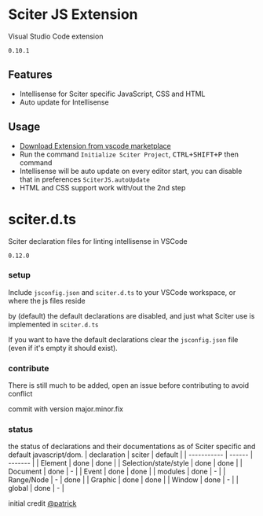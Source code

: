 # Sciter JS Extension

Visual Studio Code extension

`0.10.1`

## Features

- Intellisense for Sciter specific JavaScript, CSS and HTML
- Auto update for Intellisense

## Usage

- [Download Extension from vscode marketplace](https://marketplace.visualstudio.com/items?itemName=MustafaHi.sciterjs)
- Run the command `Initialize Sciter Project`, <kbd>CTRL+SHIFT+P</kbd> then command
- Intellisense will be auto update on every editor start, you can disable that in preferences `SciterJS.autoUpdate`
- HTML and CSS support work with/out the 2nd step




# sciter.d.ts

Sciter declaration files for linting intellisense in VSCode

`0.12.0`

### setup

Include `jsconfig.json` and `sciter.d.ts` to your VSCode workspace, or where the js files reside

by (default) the default declarations are disabled, and just what Sciter use is implemented in `sciter.d.ts`

If you want to have the default declarations clear the `jsconfig.json` file (even if it's empty it should exist).


### contribute

There is still much to be added, open an issue before contributing to avoid conflict

commit with version major.minor.fix


### status

the status of declarations and their documentations as of Sciter specific and default javascript/dom.
| declaration | sciter | default |
| ----------- | ------ | ------- |
| Element | done | done |
| Selection/state/style | done | done |
| Document | done | - |
| Event | done | done |
| modules | done | - |
| Range/Node | - | done |
| Graphic | done | done |
| Window | done | - |
| global | done | - |

initial credit [@patrick](https://sciter.com/forums/topic/typescript/#post-77670)
